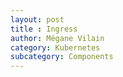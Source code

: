 ```yaml
---
layout: post
title : Ingress
author: Mégane Vilain
category: Kubernetes
subcategory: Components
---
```

